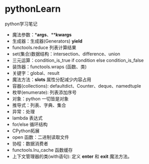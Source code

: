 # pythonLearn

python学习笔记

- 魔法参数：***args**、****kwargs**
- 生成器：生成器(Generators) **yield**
- functools.reduce 列表计算结果
- set(集合)数据结构：intersection、difference、union
- 三元运算：condition_is_true if condition else condition_is_false
- 装饰器：functools.wraps (函数、类)
- 关键字：global、result
- 魔法方法：__slots__ 属性分配减少内容占用
- 容器(collections): defaultdict、Counter、deque、namedtuple
- 枚举(enumerate): 列表添加序号
- 对象：python 一切皆是对象
- 推导式：列表、字典、集合
- 异常：处理
- lambda 表达式
- for/else 循环结构
- CPython拓展
- open 函数：二进制读取文件
- 协程：数据消费者
- functools.lru_cache 函数缓存
- 上下文管理器的类(with语句): 定义 __enter__ 和 __exit__ 魔法方法。
